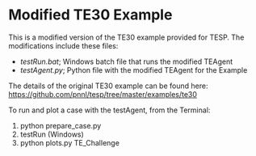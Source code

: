 # Modified TE30 Example

This is a modified version of the TE30 example provided for TESP.
The modifications include these files:
- *testRun.bat*; Windows batch file that runs the modified TEAgent
- *testAgent.py*; Python file with the modified TEAgent for the Example

The details of the original TE30 example can be found here:
https://github.com/pnnl/tesp/tree/master/examples/te30

To run and plot a case with the testAgent, from the Terminal:

1. python prepare_case.py
2. testRun (Windows)
3. python plots.py TE_Challenge
